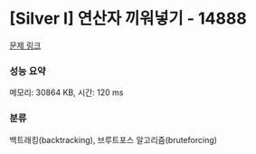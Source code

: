 # [Silver I] 연산자 끼워넣기 - 14888 

[문제 링크](https://www.acmicpc.net/problem/14888) 

### 성능 요약

메모리: 30864 KB, 시간: 120 ms

### 분류

백트래킹(backtracking), 브루트포스 알고리즘(bruteforcing)


